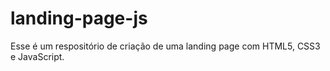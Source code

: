 # landing-page-js
Esse é um respositório de criação de uma landing page com HTML5, CSS3 e JavaScript.
